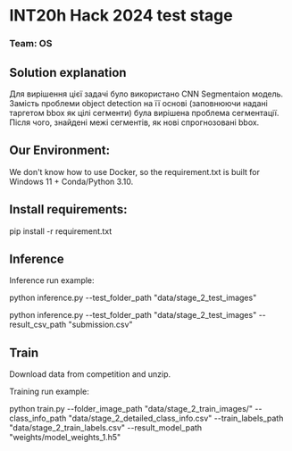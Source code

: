 # INT20h Hack 2024 test stage

### Team: OS

## Solution explanation
Для вирішення цієї задачі було використано CNN Segmentaion модель. Замість проблеми object detection на її основі (заповнюючи надані таргетом bbox як цілі сегменти) була вирішена проблема сегментації. Після чого, знайдені межі сегментів, як нові спрогнозовані bbox.

## Our Environment:
We don't know how to use Docker, so the requirement.txt is built for Windows 11 + Conda/Python 3.10.

## Install requirements:
pip install -r requirement.txt


## Inference
Inference run example:

python inference.py --test_folder_path "data/stage_2_test_images"

python inference.py --test_folder_path "data/stage_2_test_images" --result_csv_path "submission.csv"


## Train

Download data from competition and unzip.

Training run example:

python train.py --folder_image_path "data/stage_2_train_images/" --class_info_path "data/stage_2_detailed_class_info.csv" --train_labels_path "data/stage_2_train_labels.csv" --result_model_path "weights/model_weights_1.h5"
